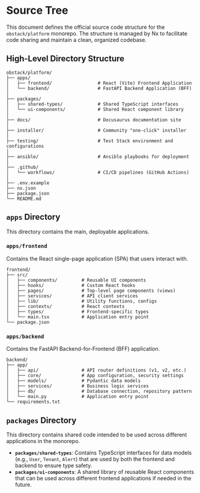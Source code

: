 # Source Tree

This document defines the official source code structure for the `obstack/platform` monorepo. The structure is managed by Nx to facilitate code sharing and maintain a clean, organized codebase.

## High-Level Directory Structure

```
obstack/platform/
├── apps/
│   ├── frontend/                 # React (Vite) Frontend Application
│   └── backend/                  # FastAPI Backend Application (BFF)
│
├── packages/
│   ├── shared-types/             # Shared TypeScript interfaces
│   └── ui-components/            # Shared React component library
│
├── docs/                         # Docusaurus documentation site
│
├── installer/                    # Community "one-click" installer
│
├── testing/                      # Test Stack environment and configurations
│
├── ansible/                      # Ansible playbooks for deployment
│
├── .github/
│   └── workflows/                # CI/CD pipelines (GitHub Actions)
│
├── .env.example
├── nx.json
├── package.json
└── README.md
```

## `apps` Directory

This directory contains the main, deployable applications.

### `apps/frontend`

Contains the React single-page application (SPA) that users interact with.

```
frontend/
├── src/
│   ├── components/         # Reusable UI components
│   ├── hooks/              # Custom React hooks
│   ├── pages/              # Top-level page components (views)
│   ├── services/           # API client services
│   ├── lib/                # Utility functions, configs
│   ├── contexts/           # React contexts
│   ├── types/              # Frontend-specific types
│   └── main.tsx            # Application entry point
└── package.json
```

### `apps/backend`

Contains the FastAPI Backend-for-Frontend (BFF) application.

```
backend/
├── app/
│   ├── api/                # API router definitions (v1, v2, etc.)
│   ├── core/               # App configuration, security settings
│   ├── models/             # Pydantic data models
│   ├── services/           # Business logic services
│   ├── db/                 # Database connection, repository pattern
│   └── main.py             # Application entry point
└── requirements.txt
```

## `packages` Directory

This directory contains shared code intended to be used across different applications in the monorepo.

-   **`packages/shared-types`**: Contains TypeScript interfaces for data models (e.g., `User`, `Tenant`, `Alert`) that are used by both the frontend and backend to ensure type safety.
-   **`packages/ui-components`**: A shared library of reusable React components that can be used across different frontend applications if needed in the future.
